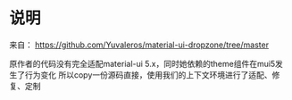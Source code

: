 # 说明

来自： https://github.com/Yuvaleros/material-ui-dropzone/tree/master

原作者的代码没有完全适配material-ui 5.x，同时她依赖的theme组件在mui5发生了行为变化
所以copy一份源码直接，使用我们的上下文环境进行了适配、修复、定制